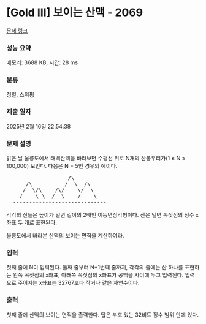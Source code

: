 # [Gold III] 보이는 산맥 - 2069 

[문제 링크](https://www.acmicpc.net/problem/2069) 

### 성능 요약

메모리: 3688 KB, 시간: 28 ms

### 분류

정렬, 스위핑

### 제출 일자

2025년 2월 16일 22:54:38

### 문제 설명

<p>맑은 날 울릉도에서 태백산맥을 바라보면 수평선 위로 N개의 산봉우리가(1 ≤ N ≤ 100,000) 보인다.  다음은 N = 5인 경우의 예이다.</p>

<pre>                   /\
      /\          /  \  /\
     /  \/\    /\/    \/  \
    /    \ \  /  \    /    \
  -----------------------------</pre>

<p>각각의 산들은 높이가 밑변 길이의 2배인 이등변삼각형이다. 산은 밑변 꼭짓점의 정수 x좌표 두 개로 표현된다.</p>

<p>울릉도에서 바라본 산맥의 보이는 면적을 계산하여라.</p>

### 입력 

 <p>첫째 줄에 N이 입력된다. 둘째 줄부터 N+1번째 줄까지, 각각의 줄에는 산 하나를 표현하는 왼쪽 꼭짓점의 x좌표, 아래쪽 꼭짓점의 x좌표가 공백을 사이에 두고 입력된다. 입력으로 주어지는 x좌표는 32767보다 작거나 같은 자연수이다.</p>

### 출력 

 <p>첫째 줄에 산맥의 보이는 면적을 출력한다. 답은 부호 있는 32비트 정수 범위 안에 있다.</p>

